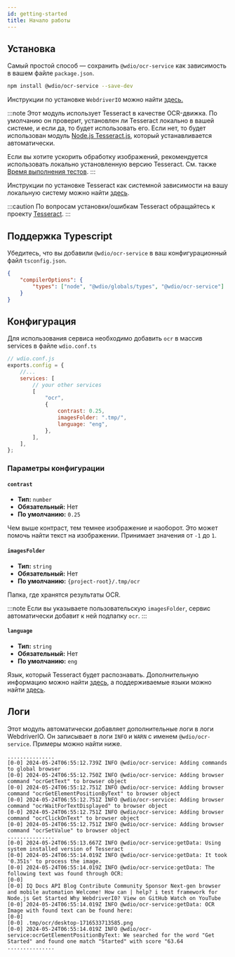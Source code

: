 ```yaml
---
id: getting-started
title: Начало работы
---
```


## Установка

Самый простой способ — сохранить `@wdio/ocr-service` как зависимость в вашем файле `package.json`.

```bash npm2yarn
npm install @wdio/ocr-service --save-dev
```

Инструкции по установке `WebdriverIO` можно найти [здесь.](../gettingstarted)

:::note
Этот модуль использует Tesseract в качестве OCR-движка. По умолчанию он проверит, установлен ли Tesseract локально в вашей системе, и если да, то будет использовать его. Если нет, то будет использован модуль [Node.js Tesseract.js](https://github.com/naptha/tesseract.js), который устанавливается автоматически.

Если вы хотите ускорить обработку изображений, рекомендуется использовать локально установленную версию Tesseract. См. также [Время выполнения тестов](./more-test-optimization#using-a-local-installation-of-tesseract).
:::

Инструкции по установке Tesseract как системной зависимости на вашу локальную систему можно найти [здесь](https://tesseract-ocr.github.io/tessdoc/Installation.html).

:::caution
По вопросам установки/ошибкам Tesseract обращайтесь к проекту
[Tesseract](https://github.com/tesseract-ocr/tesseract).
:::

## Поддержка Typescript

Убедитесь, что вы добавили `@wdio/ocr-service` в ваш конфигурационный файл `tsconfig.json`.

```json title="tsconfig.json"
{
    "compilerOptions": {
        "types": ["node", "@wdio/globals/types", "@wdio/ocr-service"]
    }
}
```

## Конфигурация

Для использования сервиса необходимо добавить `ocr` в массив services в файле `wdio.conf.ts`

```js
// wdio.conf.js
exports.config = {
    //...
    services: [
        // your other services
        [
            "ocr",
            {
                contrast: 0.25,
                imagesFolder: ".tmp/",
                language: "eng",
            },
        ],
    ],
};
```

### Параметры конфигурации

#### `contrast`

-   **Тип:** `number`
-   **Обязательный:** Нет
-   **По умолчанию:** `0.25`

Чем выше контраст, тем темнее изображение и наоборот. Это может помочь найти текст на изображении. Принимает значения от `-1` до `1`.

#### `imagesFolder`

-   **Тип:** `string`
-   **Обязательный:** Нет
-   **По умолчанию:** `{project-root}/.tmp/ocr`

Папка, где хранятся результаты OCR.

:::note
Если вы указываете пользовательскую `imagesFolder`, сервис автоматически добавит к ней подпапку `ocr`.
:::

#### `language`

-   **Тип:** `string`
-   **Обязательный:** Нет
-   **По умолчанию:** `eng`

Язык, который Tesseract будет распознавать. Дополнительную информацию можно найти [здесь](https://tesseract-ocr.github.io/tessdoc/Data-Files-in-different-versions), а поддерживаемые языки можно найти [здесь](https://github.com/webdriverio/visual-testing/blob/main/packages/ocr-service/src/utils/constants.ts).

## Логи

Этот модуль автоматически добавляет дополнительные логи в логи WebdriverIO. Он записывает в логи `INFO` и `WARN` с именем `@wdio/ocr-service`.
Примеры можно найти ниже.

```log
...............
[0-0] 2024-05-24T06:55:12.739Z INFO @wdio/ocr-service: Adding commands to global browser
[0-0] 2024-05-24T06:55:12.750Z INFO @wdio/ocr-service: Adding browser command "ocrGetText" to browser object
[0-0] 2024-05-24T06:55:12.751Z INFO @wdio/ocr-service: Adding browser command "ocrGetElementPositionByText" to browser object
[0-0] 2024-05-24T06:55:12.751Z INFO @wdio/ocr-service: Adding browser command "ocrWaitForTextDisplayed" to browser object
[0-0] 2024-05-24T06:55:12.751Z INFO @wdio/ocr-service: Adding browser command "ocrClickOnText" to browser object
[0-0] 2024-05-24T06:55:12.751Z INFO @wdio/ocr-service: Adding browser command "ocrSetValue" to browser object
...............
[0-0] 2024-05-24T06:55:13.667Z INFO @wdio/ocr-service:getData: Using system installed version of Tesseract
[0-0] 2024-05-24T06:55:14.019Z INFO @wdio/ocr-service:getData: It took '0.351s' to process the image.
[0-0] 2024-05-24T06:55:14.019Z INFO @wdio/ocr-service:getData: The following text was found through OCR:
[0-0]
[0-0] IQ Docs API Blog Contribute Community Sponsor Next-gen browser and mobile automation Welcome! How can | help? i test framework for Node.js Get Started Why WebdriverI0? View on GitHub Watch on YouTube
[0-0] 2024-05-24T06:55:14.019Z INFO @wdio/ocr-service:getData: OCR Image with found text can be found here:
[0-0]
[0-0] .tmp/ocr/desktop-1716533713585.png
[0-0] 2024-05-24T06:55:14.019Z INFO @wdio/ocr-service:ocrGetElementPositionByText: We searched for the word "Get Started" and found one match "Started" with score "63.64
...............
```